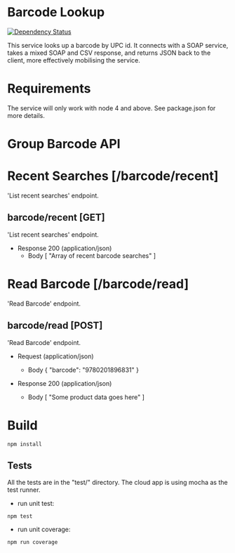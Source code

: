 # Barcode Lookup
[![Dependency Status](https://img.shields.io/david/feedhenry-templates/barcode-reader-service.svg?style=flat-square)](https://david-dm.org/feedhenry-templates/barcode-reader-service)

This service looks up a barcode by UPC id. It connects with a SOAP service, takes a mixed SOAP and CSV response, and returns JSON back to the client, more effectively mobilising the service.

# Requirements 

The service will only work with node 4 and above. See package.json for more details. 

# Group Barcode API

# Recent Searches [/barcode/recent]

'List recent searches' endpoint.

## barcode/recent [GET]

'List recent searches' endpoint.

+ Response 200 (application/json)
    + Body
            [
              "Array of recent barcode searches"
            ]


# Read Barcode [/barcode/read]

'Read Barcode' endpoint.

## barcode/read [POST]

'Read Barcode' endpoint.

+ Request (application/json)
    + Body
            {
              "barcode": "9780201896831"
            }

+ Response 200 (application/json)
    + Body
            [
              "Some product data goes here"
            ]
# Build
```
npm install
```
## Tests

All the tests are in the "test/" directory. The cloud app is using mocha as the test runner. 

* run unit test:
```shell
npm test
```
* run unit coverage: 
```shell
npm run coverage
```
